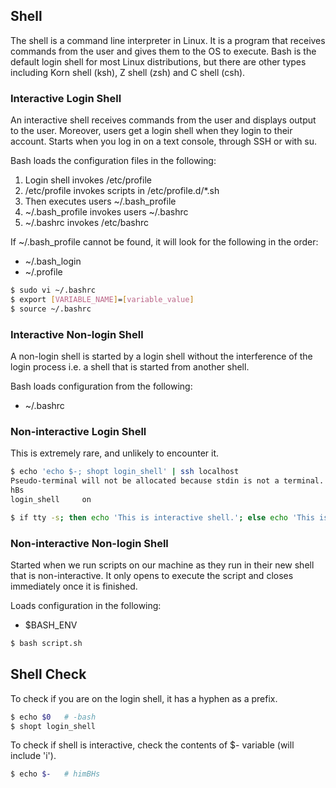 ## Shell

The shell is a command line interpreter in Linux. It is a program that receives commands from the user and gives them to the OS to execute. Bash is the default login shell for most Linux distributions, but there are other types including Korn shell (ksh), Z shell (zsh) and C shell (csh).

### Interactive Login Shell

An interactive shell receives commands from the user and displays output to the user. Moreover, users get a login shell when they login to their account. Starts when you log in on a text console, through SSH or with su.

Bash loads the configuration files in the following:

1. Login shell invokes /etc/profile
2. /etc/profile invokes scripts in /etc/profile.d/\*.sh
3. Then executes users ~/.bash_profile
4. ~/.bash_profile invokes users ~/.bashrc
5. ~/.bashrc invokes /etc/bashrc

If ~/.bash_profile cannot be found, it will look for the following in the order:

- ~/.bash_login
- ~/.profile

```sh
$ sudo vi ~/.bashrc
$ export [VARIABLE_NAME]=[variable_value]
$ source ~/.bashrc
```

### Interactive Non-login Shell

A non-login shell is started by a login shell without the interference of the login process i.e. a shell that is started from another shell.

Bash loads configuration from the following:

- ~/.bashrc

### Non-interactive Login Shell

This is extremely rare, and unlikely to encounter it.

```sh
$ echo 'echo $-; shopt login_shell' | ssh localhost
Pseudo-terminal will not be allocated because stdin is not a terminal.
hBs
login_shell    	on
```

```sh
$ if tty -s; then echo 'This is interactive shell.'; else echo 'This is non-interactive shell.'; fi
```

### Non-interactive Non-login Shell

Started when we run scripts on our machine as they run in their new shell that is non-interactive. It only opens to execute the script and closes immediately once it is finished.

Loads configuration in the following:

- $BASH_ENV

```sh
$ bash script.sh
```

## Shell Check

To check if you are on the login shell, it has a hyphen as a prefix.

```sh
$ echo $0   # -bash
$ shopt login_shell
```

To check if shell is interactive, check the contents of $- variable (will include 'i').

```sh
$ echo $-   # himBHs
```
